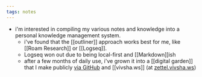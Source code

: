 ```yaml
---
tags: notes
---
```


- i'm interested in compiling my various notes and knowledge into a personal knowledge management system.
	- i've found that the [[outliner]] approach works best for me, like [[Roam Research]] or [[Logseq]].
	- Logseq won out due to being local-first and [[Markdown]]ish
	- after a few months of daily use, i've grown it into a [[digital garden]] that I make publicly [via GitHub](https://github.com/vivshaw/zettel) and [[vivsha.ws]] (at [zettel.vivsha.ws](https://zettel.vivsha.ws/))